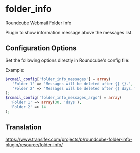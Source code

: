 folder_info
==========

Roundcube Webmail Folder Info

Plugin to show information message above the messages list.

Configuration Options
---------------------

Set the following options directly in Roundcube's config file:

Example:
```php
$rcmail_config['folder_info_messages'] = array(
   'Folder 1' => 'Messages will be deleted after {} {}.',
   'Folder 2' => 'Messages will be deleted after {} days.'
);
$rcmail_config['folder_info_messages_args'] = array(
  'Folder 1' => array(30, 'days'),
  'Folder 2' => 14
);
```

Translation
-----------

https://www.transifex.com/projects/p/roundcube-folder-info-plugin/resource/folder-info/
